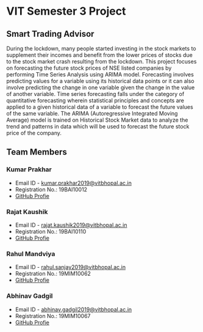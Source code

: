 # VIT Semester 3 Project
## Smart Trading Advisor

During the lockdown, many people started investing in the stock markets to supplement their incomes and benefit from the lower prices of stocks due to the stock market crash resulting from the lockdown. This project focuses on forecasting the future stock prices of NSE listed companies by performing Time Series Analysis using ARIMA model. Forecasting involves predicting values for a variable using its historical data points or it can also involve predicting the change in one variable given the change in the value of another variable. Time series forecasting falls under the category of quantitative forecasting wherein statistical principles and concepts are applied to a given historical data of a variable to forecast the future values of the same variable. The ARIMA (Autoregressive Integrated Moving Average) model is trained on Historical Stock Market data to analyze the trend and patterns in data which will be used to forecast the future stock price of the company.

## Team Members

### Kumar Prakhar
* Email ID - kumar.prakhar2019@vitbhopal.ac.in
* Registration No.: 19BAI10012
* [GitHub Profie](https://github.com/kprakhar27/)

### Rajat Kaushik
* Email ID - rajat.kaushik2019@vitbhopal.ac.in
* Registration No.: 19BAI10110
* [GitHub Profie](https://github.com/Rajat-Kaushik99/)

### Rahul Mandviya
* Email ID - rahul.sanjay2019@vitbhopal.ac.in
* Registration No.: 19MIM10062
* [GitHub Profie](https://github.com/Rahulm0106/)

### Abhinav Gadgil
* Email ID - abhinav.gadgil2019@vitbhopal.ac.in
* Registration No.: 19MIM10067
* [GitHub Profie](https://github.com/Abhigadgil15/)
